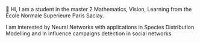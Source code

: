 👋 Hi, I am a student in the master 2 Mathematics, Vision, Learning from the Ecole Normale Superieure Paris Saclay. 

I am interested by Neural Networks with applications in Species Distribution Modelling and in influence campaigns detection in social networks.
